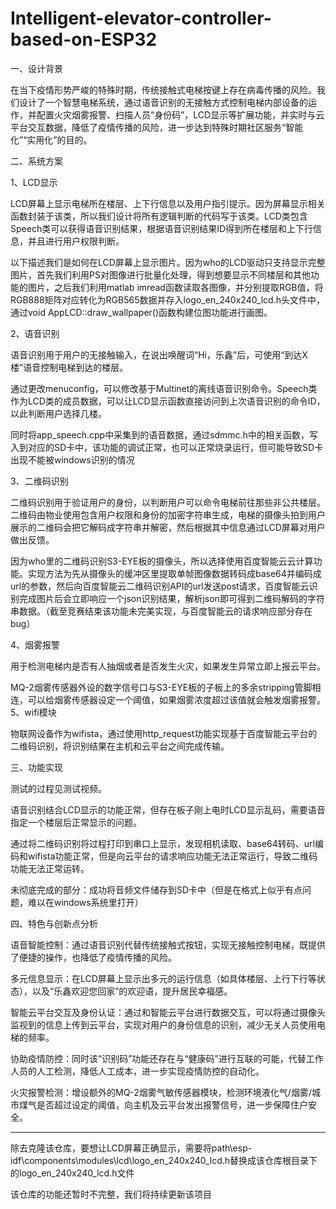 # Intelligent-elevator-controller-based-on-ESP32
一、设计背景

在当下疫情形势严峻的特殊时期，传统接触式电梯按键上存在病毒传播的风险。我们设计了一个智慧电梯系统，通过语音识别的无接触方式控制电梯内部设备的运作，并配置火灾烟雾报警、扫描人员“身份码”，LCD显示等扩展功能，并实时与云平台交互数据，降低了疫情传播的风险，进一步达到特殊时期社区服务“智能化”“实用化”的目的。

二、系统方案

1、LCD显示

LCD屏幕上显示电梯所在楼层、上下行信息以及用户指引提示。因为屏幕显示相关函数封装于该类，所以我们设计将所有逻辑判断的代码写于该类。LCD类包含Speech类可以获得语音识别结果，根据语音识别结果ID得到所在楼层和上下行信息，并且进行用户权限判断。

以下描述我们是如何在LCD屏幕上显示图片。因为who的LCD驱动只支持显示完整图片，首先我们利用PS对图像进行批量化处理，得到想要显示不同楼层和其他功能的图片，之后我们利用matlab imread函数读取各图像，并分别提取RGB值，将RGB888矩阵对应转化为RGB565数据并存入logo_en_240x240_lcd.h头文件中，通过void AppLCD::draw_wallpaper()函数构建位图功能进行画图。

2、语音识别

语音识别用于用户的无接触输入，在说出唤醒词“Hi，乐鑫”后，可使用“到达X楼”语音控制电梯到达的楼层。

通过更改menuconfig，可以修改基于Multinet的离线语音识别命令。Speech类作为LCD类的成员数据，可以让LCD显示函数直接访问到上次语音识别的命令ID，以此判断用户选择几楼。

同时将app_speech.cpp中采集到的语音数据，通过sdmmc.h中的相关函数，写入到对应的SD卡中，该功能的调试正常，也可以正常烧录运行，但可能导致SD卡出现不能被windows识别的情况

3、二维码识别

二维码识别用于验证用户的身份，以判断用户可以命令电梯前往那些非公共楼层。二维码由物业使用包含用户权限和身份的加密字符串生成，电梯的摄像头拍到用户展示的二维码会把它解码成字符串并解密，然后根据其中信息通过LCD屏幕对用户做出反馈。

因为who里的二维码识别S3-EYE板的摄像头，所以选择使用百度智能云云计算功能。实现方法为先从摄像头的缓冲区里提取单帧图像数据转码成base64并编码成url的参数，然后向百度智能云二维码识别API的url发送post请求，百度智能云识别完成图片后会立即响应一个json识别结果，解析json即可得到二维码解码的字符串数据。（截至竞赛结束该功能未完美实现，与百度智能云的请求响应部分存在bug）

4、烟雾报警

用于检测电梯内是否有人抽烟或者是否发生火灾，如果发生异常立即上报云平台。

MQ-2烟雾传感器外设的数字信号口与S3-EYE板的子板上的多余stripping管脚相连，可以给烟雾传感器设定一个阈值，如果烟雾浓度超过该值就会触发烟雾报警。
5、wifi模块

物联网设备作为wifista，通过使用http_request功能实现基于百度智能云平台的二维码识别，将识别结果在主机和云平台之间完成传输。

三、功能实现

测试的过程见测试视频。

语音识别结合LCD显示的功能正常，但存在板子刚上电时LCD显示乱码，需要语音指定一个楼层后正常显示的问题。

通过将二维码识别将过程打印到串口上显示，发现相机读取、base64转码、url编码和wifista功能正常，但是向云平台的请求响应功能无法正常运行，导致二维码功能无法正常运转。

未彻底完成的部分：成功将音频文件储存到SD卡中（但是在格式上似乎有点问题，难以在windows系统里打开）

四、特色与创新点分析

语音智能控制：通过语音识别代替传统接触式按钮，实现无接触控制电梯，既提供了便捷的操作，也降低了疫情传播的风险。

多元信息显示：在LCD屏幕上显示出多元的运行信息（如具体楼层、上行下行等状态），以及“乐鑫欢迎您回家”的欢迎语，提升居民幸福感。

智能云平台交互及身份认证：通过和智能云平台进行数据交互，可以将通过摄像头监视到的信息上传到云平台，实现对用户的身份信息的识别，减少无关人员使用电梯的频率。
    
协助疫情防控：同时该“识别码”功能还存在与“健康码”进行互联的可能，代替工作人员的人工检测，降低人工成本，进一步实现疫情防控的自动化。

火灾报警检测：增设额外的MQ-2烟雾气敏传感器模块，检测环境液化气/烟雾/城市煤气是否超过设定的阈值，向主机及云平台发出报警信号，进一步保障住户安全。

-----------------------------------------------------------------------------------------------------------------------------------------

除去克隆该仓库，要想让LCD屏幕正确显示，需要将path\esp-idf\components\modules\lcd\logo_en_240x240_lcd.h替换成该仓库根目录下的logo_en_240x240_lcd.h文件

该仓库的功能还暂时不完整，我们将持续更新该项目

